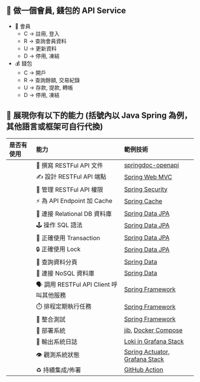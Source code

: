 ## 🗻 做一個會員, 錢包的 API Service
* 👤 會員
    * C -> 註冊, 登入
    * R -> 查詢會員資料
    * U -> 更新資料
    * D -> 停用, 凍結
* 💰 錢包
    * C -> 開戶
    * R -> 查詢餘額, 交易紀錄
    * U -> 存款, 提款, 轉帳
    * D -> 停用, 凍結

## 💪 展現你有以下的能力 (括號內以 Java Spring 為例，其他語言或框架可自行代換)
| 是否有使用 | 能力 | 範例技術 |
|:------| :--- | :--- |
|       | 📝 撰寫 RESTFul API 文件 | [springdoc-openapi](https://springdoc.org/) |
|       | ✍️ 設計 RESTFul API 端點             | [Spring Web MVC](https://docs.spring.io/spring-framework/docs/current/reference/html/web.html) |
|       | 🔑 管理 RESTFul API 權限             | [Spring Security](https://spring.io/projects/spring-security) |
|       | ⚡️ 為 API Endpoint 加 Cache        | [Spring Cache](https://docs.spring.io/spring-framework/docs/current/reference/html/integration.html#cache) |
|       | 🧬 連接 Relational DB 資料庫          | [Spring Data JPA](https://spring.io/projects/spring-data-jpa) |
|       | 🕹️ 操作 SQL 語法                    | [Spring Data JPA](https://spring.io/projects/spring-data-jpa) |
|       | 💫 正確使用 Transaction              | [Spring Data JPA](https://spring.io/projects/spring-data-jpa) |
|       | 🔒 正確使用 Lock                     | [Spring Data JPA](https://spring.io/projects/spring-data-jpa) |
|       | 📖 查詢資料分頁                        | [Spring Data](https://spring.io/projects/spring-data) |
|       | 🔗 連接 NoSQL 資料庫                  | [Spring Data](https://spring.io/projects/spring-data) |
|       | 🗣️ 調用 RESTFul API Client 呼叫其他服務 | [Spring Framework](https://docs.spring.io/spring-framework/docs/current/reference/html/integration.html#rest-client-access) |
|       | ⏱️ 排程定期執行任務 | [Spring Framework](https://docs.spring.io/spring-framework/docs/current/reference/html/integration.html#scheduling) |
|       | 🧰 整合測試    | [Spring Framework](https://docs.spring.io/spring-framework/docs/current/reference/html/testing.html) |
|       | 🧱 部署系統    | [jib](https://github.com/GoogleContainerTools/jib), [Docker Compose](https://docs.docker.com/compose/) |
|       | 📃 輸出系統日誌  | [Loki in Grafana Stack](https://grafana.com/products/enterprise/) |
|       | 👁️ 觀測系統狀態 | [Spring Actuator](https://docs.spring.io/spring-boot/docs/current/reference/htmlsingle/#actuator), [Grafana Stack](https://grafana.com/products/enterprise/) |
|       | ♻️ 持續集成/佈署 | [GitHub Action](https://docs.github.com/en/actions/automating-builds-and-tests/building-and-testing-java-with-maven) |
